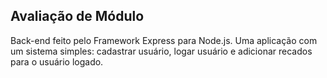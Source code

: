 ## Avaliação de Módulo ##
Back-end feito pelo Framework Express para Node.js.
Uma aplicação com um sistema simples: cadastrar usuário, logar usuário e adicionar recados para o usuário logado.